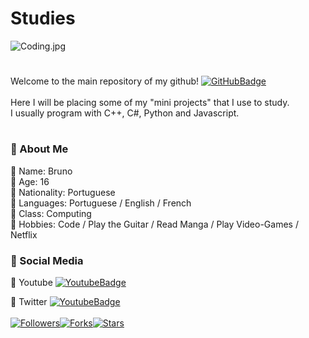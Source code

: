 # Studies
![Coding.jpg](https://i.pinimg.com/originals/d2/b7/eb/d2b7eb3d83f3cca4fb23b7cf182dadce.gif)
#
Welcome to the main repository of my github! [![GitHubBadge](https://img.shields.io/badge/GitHub.io-Neztle-ff63c1?style=flat-square)](https://github.com/Neztle)<br><br>Here I will be placing some of my "mini projects" that I use to study.<br>
I usually program with C++, C#, Python and Javascript.
# 
### 📌 About Me
📍 Name: Bruno<br>
📍 Age: 16 <br>
📍 Nationality: Portuguese<br>
📍 Languages: Portuguese / English / French<br>
📍 Class: Computing<br>
📍 Hobbies: Code / Play the Guitar / Read Manga / Play Video-Games / Netflix<br>

### 📌 Social Media

📍 Youtube [![YoutubeBadge](https://img.shields.io/badge/Youtube-Neztle-00acfe?style=flat-square)](https://www.youtube.com/channel/UCSP2v3ZtWwEsTIJIylURezw?view_as=subscriber)<br>

📍 Twitter [![YoutubeBadge](https://img.shields.io/badge/Twitter-brunuumiguel-00acfe?style=flat-square)](https://twitter.com/brunuumiguel)<br><br>
[![Followers](https://img.shields.io/github/followers/neztle?style=social)](https://github.com/neztle/studies/)[![Forks](https://img.shields.io/github/forks/neztle/studies?style=social)](https://github.com/neztle/studies/)[![Stars](https://img.shields.io/github/stars/neztle/studies?style=social)](https://github.com/neztle/studies/)
